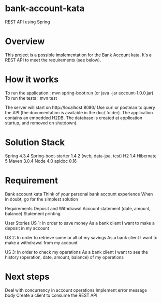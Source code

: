# bank-account-kata
REST API using Spring


Overview
==========

This project is a possible implementation for the Bank Account kata.
It's a REST API to meet the requirements (see below).


How it works
==========

To run the application : mvn spring-boot:run (or java -jar account-1.0.0.jar)
To run the tests : mvn test

The server will start on http://localhost:8080/
Use curl or postman to query the API (the documentation is available in the doc/ folder).
The application contains an embedded H2DB. The database is created at application startup, and removed on shutdown).


Solution Stack
==========
Spring 4.3.4
Spring-boot-starter 1.4.2 (web, data-jpa, test)
H2 1.4
Hibernate 5
Maven 3.0.4
Node 4.0
apidoc 0.16


Requirement
==========

Bank account kata
Think of your personal bank account experience When in doubt, go for the simplest solution
 
Requirements
Deposit and Withdrawal
Account statement (date, amount, balance)
Statement printing
 
User Stories
US 1:
In order to save money
As a bank client
I want to make a deposit in my account
 
US 2:
In order to retrieve some or all of my savings
As a bank client
I want to make a withdrawal from my account
 
US 3:
In order to check my operations
As a bank client
I want to see the history (operation, date, amount, balance)  of my operations


Next steps
==========
Deal with concurrency in account operations
Implement error message body
Create a client to consume the REST API
